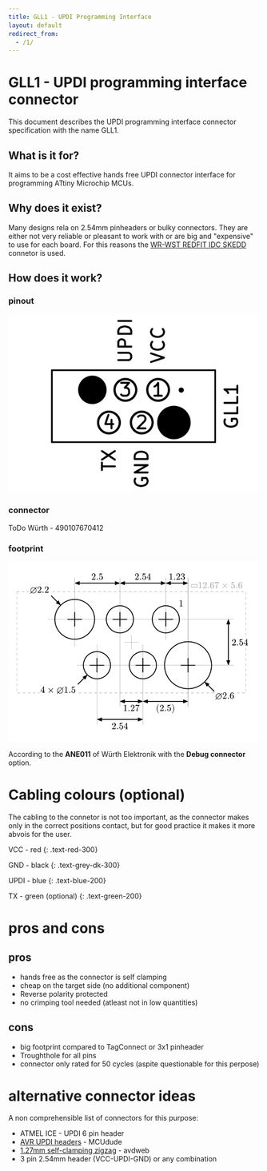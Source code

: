 ```yaml
---
title: GLL1 - UPDI Programming Interface
layout: default
redirect_from:
  - /1/
---
```


# GLL1 - UPDI programming interface connector

This document describes the UPDI programming interface connector specification with the name GLL1. 

## What is it for?

It aims to be a cost effective hands free UPDI connector interface for programming ATtiny Microchip MCUs. 

## Why does it exist?

Many designs rela on 2.54mm pinheaders or bulky connectors. 
They are either not very reliable or pleasant to work with or are big and "expensive" to use for each board. 
For this reasons the [WR-WST REDFIT IDC SKEDD](https://www.we-online.com/en/components/products/REDFIT_IDC_SKEDD) connetor is used. 

## How does it work?

### pinout

![](../assets/gll1-pinout.svg)

### connector

ToDo
Würth - 490107670412

### footprint

![](../assets/gll1-footprint-dimensions.svg)

According to the **ANE011** of Würth Elektronik with the **Debug connector** option. 

# Cabling colours (optional)

The cabling to the connetor is not too important, as the connector makes only in the correct positions contact, but for good practice it makes it more abvois for the user.

VCC - red 
{: .text-red-300}

GND - black 
{: .text-grey-dk-300}

UPDI - blue
{: .text-blue-200}

TX - green (optional)
{: .text-green-200}

# pros and cons

## pros
- hands free as the connector is self clamping
- cheap on the target side (no additional component)
- Reverse polarity protected
- no crimping tool needed (atleast not in low quantities)

## cons
- big footprint compared to TagConnect or 3x1 pinheader
- Troughthole for all pins 
- connector only rated for 50 cycles (aspite questionable for this perpose)

# alternative connector ideas

A non comprehensible list of connectors for this purpose:
- ATMEL ICE - UPDI 6 pin header
- [AVR UPDI headers](https://microchip.my.site.com/s/article/ATMEL-ICE---UPDI-6-pin-header-internal-connections-during-programing) - MCUdude
- [1.27mm self-clamping zigzag](https://avdweb.nl/arduino/attiny3217/ftdi-updi-connector) - avdweb
- 3 pin 2.54mm header (VCC-UPDI-GND) or any combination
